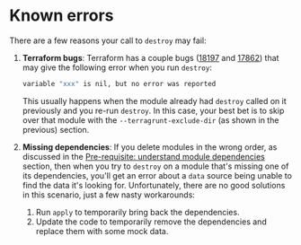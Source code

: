 # Known errors

There are a few reasons your call to `destroy` may fail:

1. **Terraform bugs**: Terraform has a couple bugs ([18197](https://github.com/hashicorp/terraform/issues/18197) and
   [17862](https://github.com/hashicorp/terraform/issues/17862)) that may give the following error when you run
   `destroy`:

    ```bash
    variable "xxx" is nil, but no error was reported
    ```

    This usually happens when the module already had `destroy` called on it previously and you re-run `destroy`. In
    this case, your best bet is to skip over that module with the `--terragrunt-exclude-dir` (as shown in the previous)
    section.

1. **Missing dependencies**: If you delete modules in the wrong order, as discussed in the [Pre-requisite: understand
   module dependencies](pre-requisite-understand-module-dependencies) section, then when you try to `destroy` on a
   module that's missing one of its dependencies, you'll get an error about a `data` source being unable to find the
   data it's looking for. Unfortunately, there are no good solutions in this scenario, just a few nasty workarounds:

    1. Run `apply` to temporarily bring back the dependencies.
    1. Update the code to temporarily remove the dependencies and replace them with some mock data.


<!-- ##DOCS-SOURCER-START
{
  "sourcePlugin": "local-copier",
  "hash": "33d1173bfb40293642e364d45877e81b"
}
##DOCS-SOURCER-END -->
